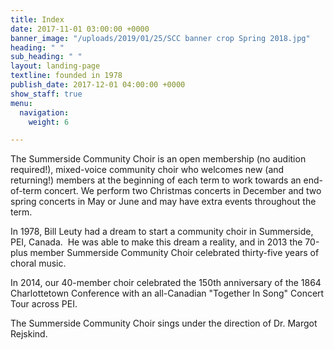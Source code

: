 ```yaml
---
title: Index
date: 2017-11-01 03:00:00 +0000
banner_image: "/uploads/2019/01/25/SCC banner crop Spring 2018.jpg"
heading: " "
sub_heading: " "
layout: landing-page
textline: founded in 1978
publish_date: 2017-12-01 04:00:00 +0000
show_staff: true
menu:
  navigation:
    weight: 6

---
```

The Summerside Community Choir is an open membership (no audition required!), mixed-voice community choir who welcomes new (and returning!) members at the beginning of each term to work towards an end-of-term concert. We perform two Christmas concerts in December and two spring concerts in May or June and may have extra events throughout the term.

In 1978, Bill Leuty had a dream to start a community choir in Summerside, PEI, Canada.  He was able to make this dream a reality, and in 2013 the 70-plus member Summerside Community Choir celebrated thirty-five years of choral music.

In 2014, our 40-member choir celebrated the 150th anniversary of the 1864 Charlottetown Conference with an all-Canadian "Together In Song" Concert Tour across PEI.

The Summerside Community Choir sings under the direction of Dr. Margot Rejskind.